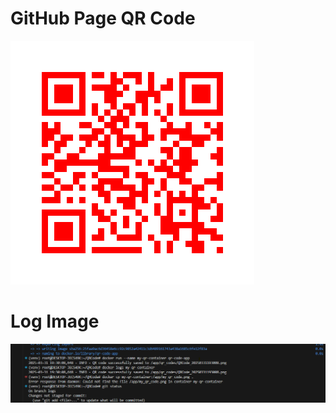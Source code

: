 # GitHub Page QR Code
![Akash Deore Github](qr_codes/QRCode_20250331152807.png)

# Log Image
![Log image](image.png)